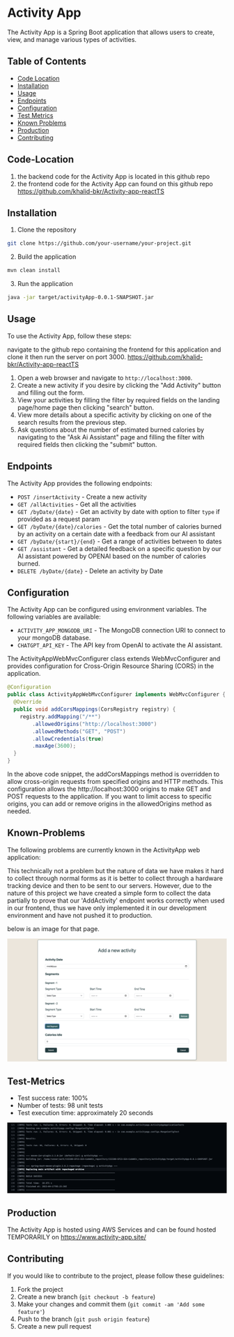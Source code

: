# Activity App

The Activity App is a Spring Boot application that allows users to create, view, and manage various types of activities.

## Table of Contents

- [Code Location](#Code-Location)
- [Installation](#installation)
- [Usage](#usage)
- [Endpoints](#Endpoints)
- [Configuration](#configuration)
- [Test Metrics](#Test-Metrics)
- [Known Problems](#Known-Problems)
- [Production](#Production)
- [Contributing](#contributing)

## Code-Location

1. the backend code for the Activity App is located in this github repo
2. the frontend code for the Activity App can found on this github repo https://github.com/khalid-bkr/Activity-app-reactTS



## Installation

1. Clone the repository
```bash
git clone https://github.com/your-username/your-project.git
```
2. Build the application
```bash
mvn clean install
```
3. Run the application
```bash
java -jar target/activityApp-0.0.1-SNAPSHOT.jar
```


## Usage


To use the Activity App, follow these steps:

navigate to the github repo containing the frontend for this application and clone it then run the server on port 3000.
https://github.com/khalid-bkr/Activity-app-reactTS


1. Open a web browser and navigate to `http://localhost:3000`.
2. Create a new activity if you desire by clicking the "Add Activity" button and filling out the form.
3. View your activities by filling the filter by required fields on the landing page/home page then clicking "search" button.
4. View more details about a specific activity by clicking on one of the search results from the previous step.
5. Ask questions about the number of estimated burned calories by navigating to the "Ask Ai Assistant" page and filling the filter with required fields then clicking the "submit" button.

## Endpoints

The Activity App provides the following endpoints:

- `POST /insertActivity` - Create a new activity
- `GET /allActivities` - Get all the activities
- `GET /byDate/{date}` - Get an activity by date with option to filter `type` if provided as a request param
- `GET /byDate/{date}/calories` - Get the total number of calories burned by an activity on a certain date with a feedback from our AI assistant  
- `GET /byDate/{start}/{end}` - Get a range of activities between to dates
- `GET /assistant` - Get a detailed feedback on a specific question by our AI assistant powered by OPENAI based on the number of calories burned.
- `DELETE /byDate/{date}` - Delete an activity by Date

## Configuration

The Activity App can be configured using environment variables. The following variables are available:

- `ACTIVITY_APP_MONGODB_URI` - The MongoDB connection URI to connect to your mongoDB database.
- `CHATGPT_API_KEY` - The API key from OpenAI to activate the AI assistant.

The ActivityAppWebMvcConfigurer class extends WebMvcConfigurer and provides configuration for Cross-Origin Resource Sharing (CORS) in the application.

```java
@Configuration
public class ActivityAppWebMvcConfigurer implements WebMvcConfigurer {
  @Override
  public void addCorsMappings(CorsRegistry registry) {
    registry.addMapping("/**")
        .allowedOrigins("http://localhost:3000")
        .allowedMethods("GET", "POST")
        .allowCredentials(true)
        .maxAge(3600);
  }
}
```
In the above code snippet, the addCorsMappings method is overridden to allow cross-origin requests from specified origins and HTTP methods. This configuration allows the http://localhost:3000 origins to make GET and POST requests to the application. If you want to limit access to specific origins, you can add or remove origins in the allowedOrigins method as needed. 

## Known-Problems
The following problems are currently known in the ActivityApp web application:

This technically not a problem but the nature of data we have makes it hard to collect through normal forms as it is better to collect through a hardware tracking device and then to be sent to our servers.
However, due to the nature of this project we have created a simple form to collect the data partially to prove that our 'AddActivity' endpoint works correctly when used in our frontend, thus we have only implemented it in our development environment and have not pushed it to production.

below is an image for that page.

![Add Activity Page](images/addNewActivityPage.png)

## Test-Metrics
- Test success rate: 100%
- Number of tests: 98 unit tests
- Test execution time: approximately 20 seconds

![Test Metrics](images/testMetrics.png)



## Production

The Activity App is hosted using AWS Services and can be found hosted TEMPORARILY on https://www.activity-app.site/



## Contributing

If you would like to contribute to the project, please follow these guidelines:

1. Fork the project
2. Create a new branch (`git checkout -b feature`)
3. Make your changes and commit them (`git commit -am 'Add some feature'`)
4. Push to the branch (`git push origin feature`)
5. Create a new pull request
